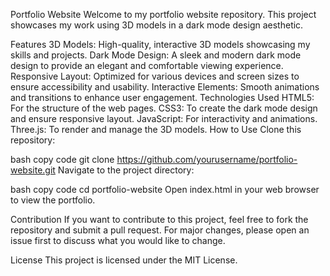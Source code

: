 Portfolio Website
Welcome to my portfolio website repository. This project showcases my work using 3D models in a dark mode design aesthetic.

Features
3D Models: High-quality, interactive 3D models showcasing my skills and projects.
Dark Mode Design: A sleek and modern dark mode design to provide an elegant and comfortable viewing experience.
Responsive Layout: Optimized for various devices and screen sizes to ensure accessibility and usability.
Interactive Elements: Smooth animations and transitions to enhance user engagement.
Technologies Used
HTML5: For the structure of the web pages.
CSS3: To create the dark mode design and ensure responsive layout.
JavaScript: For interactivity and animations.
Three.js: To render and manage the 3D models.
How to Use
Clone this repository:

bash
copy code
git clone https://github.com/yourusername/portfolio-website.git
Navigate to the project directory:

bash
copy code
cd portfolio-website
Open index.html in your web browser to view the portfolio.

Contribution
If you want to contribute to this project, feel free to fork the repository and submit a pull request. For major changes, please open an issue first to discuss what you would like to change.

License
This project is licensed under the MIT License.
